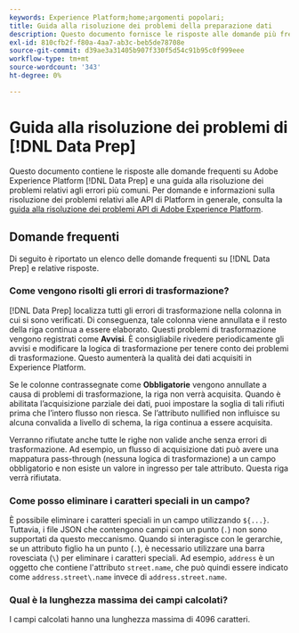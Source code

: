 ```yaml
---
keywords: Experience Platform;home;argomenti popolari;
title: Guida alla risoluzione dei problemi della preparazione dati
description: Questo documento fornisce le risposte alle domande più frequenti sulla preparazione dati di Adobe Experience Platform.
exl-id: 810cfb2f-f80a-4aa7-ab3c-beb5de78708e
source-git-commit: d39ae3a31405b907f330f5d54c91b95c0f999eee
workflow-type: tm+mt
source-wordcount: '343'
ht-degree: 0%

---
```


# Guida alla risoluzione dei problemi di [!DNL Data Prep]

Questo documento contiene le risposte alle domande frequenti su Adobe Experience Platform [!DNL Data Prep] e una guida alla risoluzione dei problemi relativi agli errori più comuni. Per domande e informazioni sulla risoluzione dei problemi relativi alle API di Platform in generale, consulta la [guida alla risoluzione dei problemi API di Adobe Experience Platform](../landing/troubleshooting.md).

## Domande frequenti

Di seguito è riportato un elenco delle domande frequenti su [!DNL Data Prep] e relative risposte.

### Come vengono risolti gli errori di trasformazione?

[!DNL Data Prep] localizza tutti gli errori di trasformazione nella colonna in cui si sono verificati. Di conseguenza, tale colonna viene annullata e il resto della riga continua a essere elaborato. Questi problemi di trasformazione vengono registrati come **Avvisi**. È consigliabile rivedere periodicamente gli avvisi e modificare la logica di trasformazione per tenere conto dei problemi di trasformazione. Questo aumenterà la qualità dei dati acquisiti in Experience Platform.

Se le colonne contrassegnate come **Obbligatorie** vengono annullate a causa di problemi di trasformazione, la riga non verrà acquisita. Quando è abilitata l’acquisizione parziale dei dati, puoi impostare la soglia di tali rifiuti prima che l’intero flusso non riesca. Se l’attributo nullified non influisce su alcuna convalida a livello di schema, la riga continua a essere acquisita.

Verranno rifiutate anche tutte le righe non valide anche senza errori di trasformazione. Ad esempio, un flusso di acquisizione dati può avere una mappatura pass-through (nessuna logica di trasformazione) a un campo obbligatorio e non esiste un valore in ingresso per tale attributo. Questa riga verrà rifiutata.

### Come posso eliminare i caratteri speciali in un campo?

È possibile eliminare i caratteri speciali in un campo utilizzando `${...}`. Tuttavia, i file JSON che contengono campi con un punto (`.`) non sono supportati da questo meccanismo. Quando si interagisce con le gerarchie, se un attributo figlio ha un punto (`.`), è necessario utilizzare una barra rovesciata (`\`) per eliminare i caratteri speciali. Ad esempio, `address` è un oggetto che contiene l&#39;attributo `street.name`, che può quindi essere indicato come `address.street\.name` invece di `address.street.name`.

### Qual è la lunghezza massima dei campi calcolati?

I campi calcolati hanno una lunghezza massima di 4096 caratteri.